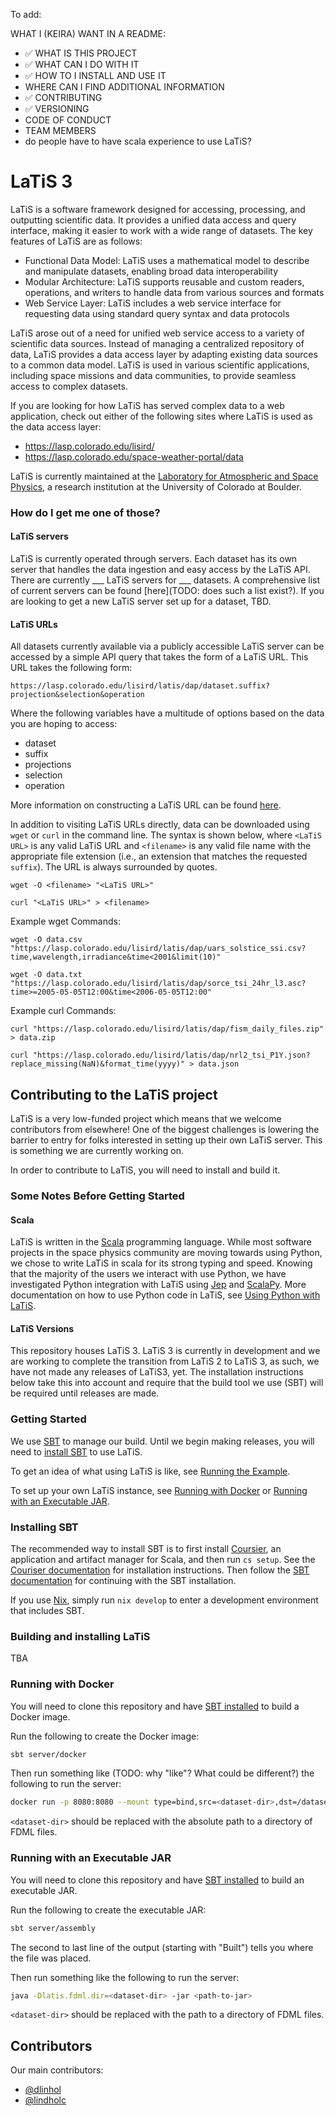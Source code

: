 To add:

WHAT I (KEIRA) WANT IN A README:
- ✅ WHAT IS THIS PROJECT
- ✅ WHAT CAN I DO WITH IT
- ✅ HOW TO I INSTALL AND USE IT
- WHERE CAN I FIND ADDITIONAL INFORMATION
- ✅ CONTRIBUTING
- ✅ VERSIONING
- CODE OF CONDUCT
- TEAM MEMBERS
- do people have to have scala experience to use LaTiS?


# LaTiS 3

LaTiS is a software framework designed for accessing, processing, and outputting scientific data. It provides a unified 
data access and query interface, making it easier to work with a wide range of datasets. The key features of LaTiS 
are as follows:

- Functional Data Model: LaTiS uses a mathematical model to describe and manipulate datasets, enabling broad data interoperability
- Modular Architecture: LaTiS supports reusable and custom readers, operations, and writers to handle data from various sources and formats
- Web Service Layer: LaTiS includes a web service interface for requesting data using standard query syntax and data protocols

LaTiS arose out of a need for unified web service access to a variety of scientific data sources. Instead of managing a 
centralized repository of data, LaTiS provides a data access layer by adapting existing data sources to a common data model.
LaTiS is used in various scientific applications, including space missions and data communities, to provide seamless access to
complex datasets.

If you are looking for how LaTiS has served complex data to a web application, check out either of the following sites 
where LaTiS is used as the data access layer:
- https://lasp.colorado.edu/lisird/
- https://lasp.colorado.edu/space-weather-portal/data

LaTiS is currently maintained at the [Laboratory for Atmospheric and Space Physics](https://lasp.colorado.edu), a research 
institution at the University of Colorado at Boulder. 

### How do I get me one of those? 

#### LaTiS servers

LaTiS is currently operated through servers. Each dataset has its own server that handles the data ingestion and easy access
by the LaTiS API. There are currently ___ LaTiS servers for ___ datasets. A comprehensive list of current servers can be 
found [here](TODO: does such a list exist?). If you are looking to get a new LaTiS server set up for a dataset, TBD.

#### LaTiS URLs

All datasets currently available via a publicly accessible LaTiS server can be accessed by a simple API query that takes 
the form of a LaTiS URL. This URL takes the following form:

`https://lasp.colorado.edu/lisird/latis/dap/dataset.suffix?projection&selection&operation`

Where the following variables have a multitude of options based on the data you are hoping to access:
* dataset
* suffix
* projections
* selection
* operation

More information on constructing a LaTiS URL can be found [here](./docs/constructing_a_latis_url.md). 

In addition to visiting LaTiS URLs directly, data can be downloaded using `wget` or `curl` in the command line. The 
syntax is shown below, where `<LaTiS URL>` is any valid LaTiS URL and `<filename>` is any valid file name with the 
appropriate file extension (i.e., an extension that matches the requested `suffix`). The URL is always surrounded by quotes.

```
wget -O <filename> "<LaTiS URL>"

curl "<LaTiS URL>" > <filename>
```

Example wget Commands:

```
wget -O data.csv "https://lasp.colorado.edu/lisird/latis/dap/uars_solstice_ssi.csv?time,wavelength,irradiance&time<2001&limit(10)"

wget -O data.txt "https://lasp.colorado.edu/lisird/latis/dap/sorce_tsi_24hr_l3.asc?time>=2005-05-05T12:00&time<2006-05-05T12:00"
```
Example curl Commands:

```
curl "https://lasp.colorado.edu/lisird/latis/dap/fism_daily_files.zip" > data.zip

curl "https://lasp.colorado.edu/lisird/latis/dap/nrl2_tsi_P1Y.json?replace_missing(NaN)&format_time(yyyy)" > data.json
```

## Contributing to the LaTiS project

LaTiS is a very low-funded project which means that we welcome contributors from elsewhere! One of the biggest challenges
is lowering the barrier to entry for folks interested in setting up their own LaTiS server. This is something we are
currently working on. 

In order to contribute to LaTiS, you will need to install and build it. 

### Some Notes Before Getting Started

#### Scala

LaTiS is written in the [Scala](https://www.scala-lang.org/) programming language. While most software projects in the 
space physics community are moving towards using Python, we chose to write LaTiS in scala for its strong typing and speed. 
Knowing that the majority of the users we interact with use Python, we have investigated Python integration with LaTiS using
[Jep](https://github.com/ninia/jep) and [ScalaPy](https://scalapy.dev/). More documentation on how to use Python code in
LaTiS, see [Using Python with LaTiS](./docs/latis_python_integration.md).

#### LaTiS Versions

This repository houses LaTiS 3. LaTiS 3 is currently in development and we are working to complete the transition from
LaTiS 2 to LaTiS 3, as such, we have not made any releases of LaTiS3, yet. The installation instructions below take this
into account and require that the build tool we use (SBT) will be required until releases are made.

### Getting Started

We use [SBT](https://www.scala-sbt.org/) to manage our build. Until we begin making releases, you will need to 
[install SBT](#sbt) to use LaTiS.

To get an idea of what using LaTiS is like, see [Running the Example](./docs/latis_example.md).

To set up your own LaTiS instance, see [Running with Docker](#docker) or [Running with an Executable JAR](#jar).

### <a name="sbt"></a> Installing SBT

The recommended way to install SBT is to first install [Coursier](https://get-coursier.io/), an application and artifact 
manager for Scala, and then run `cs setup`. See the [Couriser documentation](https://get-coursier.io/docs/cli-installation) 
for installation instructions. Then follow the [SBT documentation](https://www.scala-sbt.org/download/) for continuing 
with the SBT installation.

If you use [Nix](https://nixos.org/), simply run `nix develop` to enter a development environment that includes SBT.

### <a name="latis-install"></a> Building and installing LaTiS
TBA

### <a name="docker"></a> Running with Docker

You will need to clone this repository and have [SBT installed](#sbt) to build a Docker image.

Run the following to create the Docker image:

```sh
sbt server/docker
```

Then run something like (TODO: why "like"? What could be different?) the following to run the server:

```sh
docker run -p 8080:8080 --mount type=bind,src=<dataset-dir>,dst=/datasets/fdml io.latis-data/latis3:0.1.0-SNAPSHOT
```

`<dataset-dir>` should be replaced with the absolute path to a directory of FDML files.

### <a name="jar"></a> Running with an Executable JAR

You will need to clone this repository and have [SBT installed](#sbt) to build an executable JAR.

Run the following to create the executable JAR:

```sh
sbt server/assembly
```

The second to last line of the output (starting with "Built") tells you where the file was placed.

Then run something like the following to run the server:

```sh
java -Dlatis.fdml.dir=<dataset-dir> -jar <path-to-jar>
```

`<dataset-dir>` should be replaced with the path to a directory of FDML files.

## Contributors
Our main contributors:
* [@dlinhol](https://www.github.com/dlindhol)
* [@lindholc](https://github.com/lindholc)
